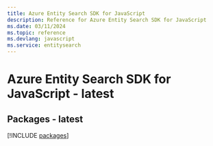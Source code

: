 ```yaml
---
title: Azure Entity Search SDK for JavaScript
description: Reference for Azure Entity Search SDK for JavaScript
ms.date: 03/11/2024
ms.topic: reference
ms.devlang: javascript
ms.service: entitysearch
---
```

# Azure Entity Search SDK for JavaScript - latest
## Packages - latest
[!INCLUDE [packages](entity-search-index.md)]